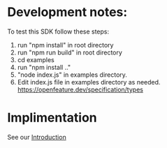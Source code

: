 # Development notes:

To test this SDK follow these steps:
1. run "npm install" in root directory
2. run "npm run build" in root directory
3. cd examples
4. run "npm install .."
5. "node index.js" in examples directory. 
6. Edit index.js file in examples directory as needed.
https://openfeature.dev/specification/types

# Implimentation
See our [Introduction](docs/Introduction.md)
